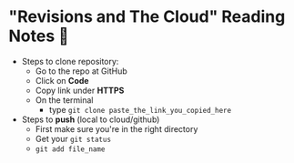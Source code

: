 # "Revisions and The Cloud" Reading Notes 📖

- Steps to clone repository:
  - Go to the repo at GitHub
  - Click on **Code**
  - Copy link under **HTTPS**
  - On the terminal
    - type `git clone paste_the_link_you_copied_here`
- Steps to **push** (local to cloud/github)
  - First make sure you're in the right directory
  - Get your `git status`
  - `git add file_name`
